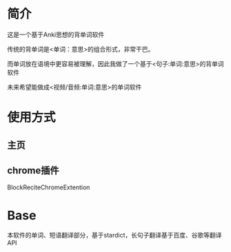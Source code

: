 # 简介

这是一个基于Anki思想的背单词软件

传统的背单词是<单词：意思>的组合形式，非常干巴。

而单词放在语境中更容易被理解，因此我做了一个基于<句子:单词:意思>的背单词软件


未来希望能做成<视频/音频:单词:意思>的单词软件


# 使用方式

## 主页

## chrome插件
BlockReciteChromeExtention

# Base

本软件的单词、短语翻译部分，基于stardict，长句子翻译基于百度、谷歌等翻译API


